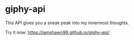 # giphy-api
This API gives you a sneak peak into my innermost thoughts.

Try it now: https://iamshawn98.github.io/giphy-api/
